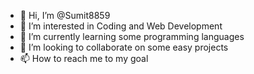 - 👋 Hi, I’m @Sumit8859
- 👀 I’m interested in Coding and Web Development
- 🌱 I’m currently learning some programming languages
- 💞️ I’m looking to collaborate on some easy projects
- 📫 How to reach me to my goal

<!---
Sumit8859/Sumit8859 is a ✨ special ✨ repository because its `README.md` (this file) appears on your GitHub profile.
You can click the Preview link to take a look at your changes.
--->
